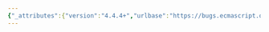 ```yaml
---
{"_attributes":{"version":"4.4.4+","urlbase":"https://bugs.ecmascript.org/","maintainer":"dherman@mozilla.com"},"bug":{"bug_id":1115,"creation_ts":"2012-12-02 11:26:00 -0800","short_desc":"Collection APIs: Iterator API review","delta_ts":"2014-02-17 12:46:57 -0800","product":"Draft for 6th Edition","component":"technical issue","version":"Rev 12: November 22, 2012 Draft","rep_platform":"All","op_sys":"All","bug_status":"RESOLVED","resolution":"FIXED","priority":"Normal","bug_severity":"enhancement","everconfirmed":true,"reporter":{"uid":"waldron.rick","name":"Rick Waldron"},"assigned_to":{"uid":"allen","name":"Allen Wirfs-Brock"},"long_desc":[{"commentid":2982,"comment_count":0,"who":{"uid":"waldron.rick","name":"Rick Waldron"},"bug_when":"2012-12-02 11:26:38 -0800","thetext":"Per Nov 29 Resolution:\n\nUpdate existing specification according to the following guidelines.\n\n1. iterable over values\n2. iterable over keys\n3. iterable over [ key|index, value ]\n\n\nThese are implemented as:\n\n1. .values()\n2. .keys()\n3. .entries()\n   \nOn the following:\n\nArray\nMap\nSet"},{"commentid":3079,"comment_count":1,"who":{"uid":"allen","name":"Allen Wirfs-Brock"},"bug_when":"2012-12-21 12:56:31 -0800","thetext":"did we decide on a meaning of keys and the key position of entries for sets?\n\nsame as values?"}]}}
---
```

